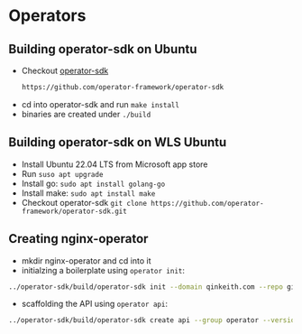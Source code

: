# Operators

## Building operator-sdk on Ubuntu

- Checkout [operator-sdk](https://github.com/operator-framework/operator-sdk)
  ```bash
  https://github.com/operator-framework/operator-sdk
  ```
- cd into operator-sdk and run `make install`
- binaries are created under `./build`

## Building operator-sdk on WLS Ubuntu

- Install Ubuntu 22.04 LTS from Microsoft app store
- Run `suso apt upgrade`
- Install go: `sudo apt install golang-go`
- Install make: `sudo apt install make`
- Checkout operator-sdk `git clone https://github.com/operator-framework/operator-sdk.git`

## Creating nginx-operator
- mkdir nginx-operator and cd into it
- initialzing a boilerplate using `operator init`:
```bash
../operator-sdk/build/operator-sdk init --domain qinkeith.com --repo github.com/example/nginx-operator
```
- scaffolding the API using `operator api`:
```bash
../operator-sdk/build/operator-sdk create api --group operator --version v1alpha1 --kind NginxOperator --resource --controller
```
